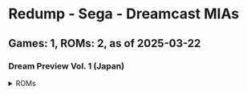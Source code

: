 # Redump - Sega - Dreamcast MIAs
## Games: 1, ROMs: 2, as of 2025-03-22

### Dream Preview Vol. 1 (Japan)
<details>
<summary>ROMs</summary>

- Dream Preview Vol. 1 (Japan) (Track 1).bin, CRC: ddf41288
- Dream Preview Vol. 1 (Japan) (Track 3).bin, CRC: 3a1c01de
</details>

